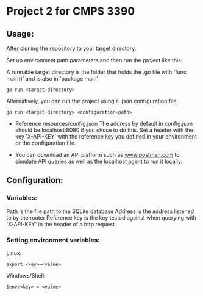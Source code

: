 # Project 2 for CMPS 3390

## Usage:

After cloning the repository to your target directory,

Set up environment path parameters and then run the project like this:

A runnable target directory is the folder that holds the .go file with 'func main()' and is also in 'package main'

```
go run <target-directory>
```

Alternatively, you can run the project using a .json configuration file:

```
go run <target-directory> <configuration-path>
```

* Reference resources/config.json
The address by default in config.json should be localhost:8080 if you chose to do this.
Set a header with the key 'X-API-KEY' with the reference key you defined in your environment or the configuration file.

* You can download an API platform such as www.postman.com to simulate API queries as well as the localhost agent to run it locally.

## Configuration:
### Variables:
Path is the file path to the SQLite database
Address is the address listened to by the router
Reference key is the key tested against when querying with 'X-API-KEY' in the header of a http request

### Setting environment variables:
Linux:
```
export <key>=<value>
```
Windows/Shell:
```
$env:<key> = <value>
```
